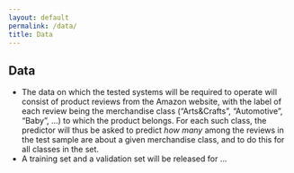 ```yaml
---
layout: default
permalink: /data/
title: Data
---
```


## Data

- The data on which the tested systems will be required to operate will consist of product reviews from the Amazon website, with the label of each review being the merchandise class (“Arts&Crafts”, “Automotive”, “Baby”, ...) to which the product belongs. For each such class, the predictor will thus be asked to predict *how many* among the reviews in the test sample are about a given merchandise class, and to do this for all classes in the set.
- A training set and a validation set will be released for ...

